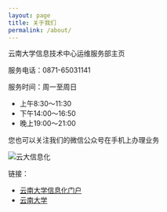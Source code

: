 ```yaml
---
layout: page
title: 关于我们
permalink: /about/
---
```


<p>云南大学信息技术中心运维服务部主页</p>

服务电话：0871-65031141

服务时间：周一至周日

- 上午8:30～11:30
- 下午14:00～16:50
- 晚上19:00～21:00

您也可以关注我们的微信公众号在手机上办理业务

![云大信息化](https://oms.thiswind.org/QRCODE.jpg)

链接：
- [云南大学信息化门户](http://www.itc.ynu.edu.cn/html/)
- [云南大学](http://www.ynu.edu.cn)